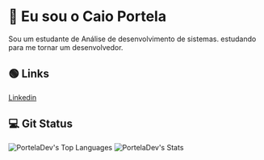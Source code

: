 # 🥋 Eu sou o Caio Portela 
Sou um estudante de Análise de desenvolvimento de sistemas.
estudando para me tornar um desenvolvedor.

## 🟢 Links 
[Linkedin](http://https://www.linkedin.com/in/caioportelas/)


## 💻 Git Status
![PortelaDev's Top Languages](https://github-readme-stats.vercel.app/api/top-langs/?username=PortelaDev&theme=tokyonight&show_icons=true&hide_border=true&layout=compact)
![PortelaDev's Stats](https://github-readme-stats.vercel.app/api?username=PortelaDev&theme=tokyonight&show_icons=true&hide_border=true&count_private=false)


